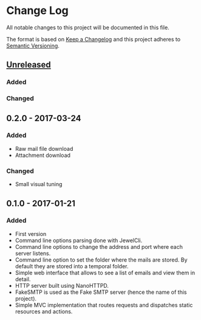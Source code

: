 # Change Log
All notable changes to this project will be documented in this file.

The format is based on [Keep a Changelog](http://keepachangelog.com/)
and this project adheres to [Semantic Versioning](http://semver.org/).

## [Unreleased]
### Added

### Changed

## 0.2.0 - 2017-03-24
### Added
- Raw mail file download
- Attachment download

### Changed
- Small visual tuning

## 0.1.0 - 2017-01-21
### Added
- First version
- Command line options parsing done with JewelCli.
- Command line options to change the address and port where each server listens.
- Command line option to set the folder where the mails are stored. By default they are stored into a temporal folder.
- Simple web interface that allows to see a list of emails and view them in detail.
- HTTP server built using NanoHTTPD.
- FakeSMTP is used as the Fake SMTP server (hence the name of this project).
- Simple MVC implementation that routes requests and dispatches static resources and actions.

[Unreleased]: https://github.com/mangelp/fakeSmtp-web/compare/0.2.0...HEAD